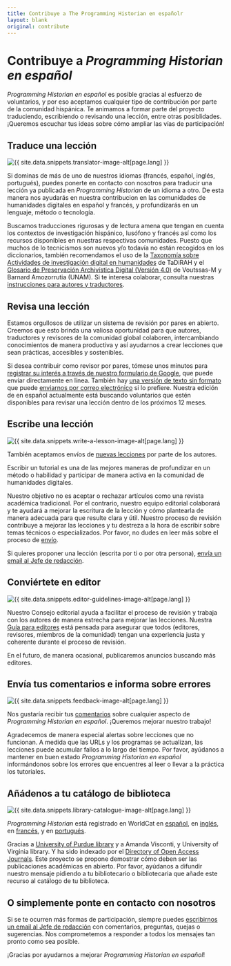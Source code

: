 ```yaml
---
title: Contribuye a The Programming Historian en españolr
layout: blank
original: contribute
---
```


# Contribuye a *Programming Historian en español*

_Programming Historian en español_ es posible gracias al esfuerzo de voluntarios, y por eso aceptamos cualquier tipo de contribución por parte de la comunidad hispánica. Te animamos a formar parte del proyecto traduciendo, escribiendo o revisando una lección, entre otras posiblidades. ¡Queremos escuchar tus ideas sobre cómo ampliar las vías de participación!

## Traduce una lección

<img src="/images/translator.png" class="garnish rounded float-right" alt="{{ site.data.snippets.translator-image-alt[page.lang] }}"/>

Si dominas de más de uno de nuestros idiomas (francés, español, inglés, portugués), puedes ponerte en contacto con nosotros para traducir una lección ya publicada en _Programming Historian_ de un idioma a otro. De esta manera nos ayudarás en nuestra contribucion en las comunidades de humanidades digitales en español y francés, y profundizarás en un lenguaje, método o tecnología.

Buscamos traducciones rigurosas y de lectura amena que tengan en cuenta los contextos de investigación hispánico, lusófono y francés así como los recursos disponibles en nuestras respectivas comunidades. Puesto que muchos de lo tecnicismos son nuevos y/o todavía no están recogidos en los diccionarios, también recomendamos el uso de la [Taxonomía sobre Actividades de investigación digital en humanidades](http://vocabularios.caicyt.gov.ar/portalthes/index.php?v=42) de TaDiRAH y el [Glosario de Preservación Archivística Digital (Versión 4.0)](http://www.mecd.gob.es/planes-nacionales/dam/jcr:f20a4ba1-0ed2-445d-9be9-b8b0382562ea/mex-glosario-interpares-total0112.pdf) de Voutssas-M y Barnard Amozorrutia (UNAM).
Si te interesa colaborar, consulta nuestras [instrucciones para autores y traductores](/es/guia-para-autores.html).

## Revisa una lección

Estamos orgullosos de utilizar un sistema de revisión por pares en abierto. Creemos que esto brinda una valiosa oportunidad para que autores, traductores y revisores de la comunidad global colaboren, intercambiando conocimientos de manera productiva y así ayudarnos a crear lecciones que sean prácticas, accesibles y sostenibles. 

Si desea contribuir como revisor por pares, tómese unos minutos para [registrar su interés a través de nuestro formulario de Google](https://forms.gle/L1vXpoave9P7M7U76), que puede enviar directamente en línea. También hay [una versión de texto sin formato](/assets/forms/es-ph-revisión-por-pares-formulario.txt) que puede [enviarnos por correo electrónico](mailto:publishing.assistant@programminghistorian.org) si lo prefiere. Nuestra edición de en español actualmente está buscando voluntarios que estén disponibles para revisar una lección dentro de los próximos 12 meses.

## Escribe una lección

<img src="/images/author-sm.png" class="garnish rounded float-right" alt="{{ site.data.snippets.write-a-lesson-image-alt[page.lang] }}" />

También aceptamos envíos de [nuevas lecciones] por parte de los autores.

Escribir un tutorial es una de las mejores maneras de profundizar en un método o habilidad y participar de manera activa en la comunidad de humanidades digitales.

Nuestro objetivo no es aceptar o rechazar artículos como una revista académica tradicional. Por el contrario, nuestro equipo editorial colaborará y te ayudará a mejorar la escritura de la lección y cómo plantearla de manera adecuada para que resulte clara y útil. Nuestro proceso de revisión contribuye a mejorar las lecciones y tu destreza a la hora de escribir sobre temas técnicos o especializados. Por favor, no dudes en leer más sobre el proceso de [envío].

Si quieres proponer una lección (escrita por ti o por otra persona), [envía un email al Jefe de redacción](mailto:espanol@programminghistorian.org).

## Conviértete en editor

<img src="/gallery/editor-guidelines.png" class="garnish rounded float-right" alt="{{ site.data.snippets.editor-guidelines-image-alt[page.lang] }}" />


Nuestro Consejo editorial ayuda a facilitar el proceso de revisión y trabaja con los autores de manera estrecha para mejorar las lecciones. Nuestra [Guía para editores] está pensada para asegurar que todos (editores, revisores, miembros de la comunidad) tengan una experiencia justa y coherente durante el proceso de revisión.

En el futuro, de manera ocasional, publicaremos anuncios buscando más editores.

## Envía tus comentarios e informa sobre errores

<img src="/images/reader-sm.png" class="garnish rounded float-right" alt="{{ site.data.snippets.feedback-image-alt[page.lang] }}" />


Nos gustaría recibir tus [comentarios] sobre cualquier aspecto de _Programming Historian en español_. ¡Queremos mejorar nuestro trabajo!

Agradecemos de manera especial alertas sobre lecciones que no funcionan. A medida que las URLs y los programas se actualizan, las lecciones puede acumular fallos a lo largo del tiempo. Por favor, ayúdanos a mantener en buen estado _Programming Historian en español_ informándonos sobre los errores que encuentres al leer o llevar a la práctica los tutoriales.


## Añádenos a tu catálogo de biblioteca

<img src="/images/library-catalogue.png" class="garnish float-right" alt="{{ site.data.snippets.library-catalogue-image-alt[page.lang] }}" />


_Programming Historian_ está registrado en WorldCat en [español](https://www.worldcat.org/title/programming-historian-en-espanol/oclc/1061292935&referer=brief_results), en [inglés](http://www.worldcat.org/title/programming-historian/oclc/951537099), en [francés](https://uva.worldcat.org/title/programming-historian-en-franais/oclc/1104391842), y en [portugués](https://search.worldcat.org/title/1332987197).

Gracias a [University of Purdue library] y a Amanda Visconti, y University of Virginia library. Y ha sido indexado por el [Directory of Open Access Journals].
Este proyecto se propone demostrar cómo deben ser las publicaciones académicas en abierto. Por favor, ayúdanos a difundir nuestro mensaje pidiendo a tu bibliotecario o bibliotecaria que añade este recurso al catálogo de tu biblioteca.



## O simplemente ponte en contacto con nosotros

Si se te ocurren más formas de participación, siempre puedes [escribirnos un email al Jefe de redacción](mailto:espanol@programminghistorian.org) con comentarios, preguntas, quejas o sugerencias. Nos comprometemos a responder a todos los mensajes tan pronto como sea posible.

¡Gracias por ayudarnos a mejorar _Programming Historian en español_!



[nuevas lecciones]: /es/guia-para-autores
[envío]: /es/guia-para-autores
[revisores]: /es/guia-para-revisores
[Guía para editores]: /es/guia-para-revisores
[comentarios]: /es/retroalimentacion
[WorldCat]: http://www.worldcat.org/title/programming-historian/oclc/951537099
[University of Purdue library]: http://purdue-primo-prod.hosted.exlibrisgroup.com/primo_library/libweb/action/dlDisplay.do?vid=PURDUE&search_scope=everything&docId=PURDUE_ALMA51671812890001081&fn=permalink
[Directory of Open Access Journals]: https://doaj.org/toc/2397-2068
